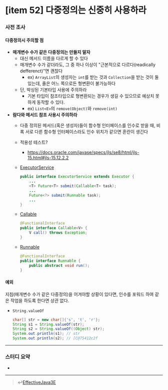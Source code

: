 # [item 52] 다중정의는 신중히 사용하라
### 사전 조사 
#### 다중정의시 주의할 점
- **매개변수 수가 같은 다중정의는 만들지 말자**
  - 대신 메서드 이름을 다르게 할 수 있다
  - 매개변수 수가 같더라도, 그 중 하나 이상이 "근본적으로 다르다(readically defferenct)"면 괜찮다
    - ex) `ArrayList`의 생성자는 `int`를 받는 것과 `Collection`을 받는 것이 둘 있는데, 줄은 어느 쪽으로든 형변환이 불가능하다
  - 단, 박싱된 기본타입 사용에 주의하라
    - 기본 타입이 참조타입으로 형변환되는 경우가 생길 수 있으므로 예상치 못하게 동작할 수 있다.
    - ex) `List<E>`의 `remove(Object)`와 `remove(int)`
- **람다와 메서드 참조 사용시 주의하라**
  - 다중 정의된 메서드(혹은 생성자)들이 함수형 인터페이스를 인수로 받을 때, 비록 서로 다른 함수형 인터페이스라도 인수 위치가 같으면 혼란이 생긴다
  - 적용성 테스트?
    - https://docs.oracle.com/javase/specs/jls/se8/html/jls-15.html#jls-15.12.2.2
  - [ExecutorService](https://docs.oracle.com/javase/8/docs/api/java/util/concurrent/ExecutorService.html)
      ``` java
      public interface ExecutorService extends Executor {
          ...
          <T> Future<T> submit(Callable<T> task);
          ...
          Future<?> submit(Runnable task);
          ...
      }
      ```
  - [Callable<V>](https://docs.oracle.com/javase/8/docs/api/java/util/concurrent/Callable.html)
      ``` java
      @FunctionalInterface
      public interface Callable<V> {
          V call() throws Exception;
      }
      ```

  - [Runnable](https://docs.oracle.com/javase/8/docs/api/java/lang/Runnable.html)
      ``` java
      @FunctionalInterface
      public interface Runnable {
          public abstract void run();
      }
      ```

#### 예외
지침(매개변수 수가 같은 다중정의)을 어겨야할 상황이 있다면, 인수를 포워드 하여 같은 작업을 하도록 한다면 상관 없다.

- `String.valueOf`
    ``` java
    char[] str = new char[]{'s', 't', 'r'};
    String s1 = String.valueOf(str);
    String s2 = String.valueOf((Object) str);
    System.out.println(s1); // str
    System.out.println(s2); // [C@75412c2f
    ```

---

### 스터디 요약 
- 

---

> :leftwards_arrow_with_hook:[EffectiveJava3E](/EffectiveJava3E/README.md)

